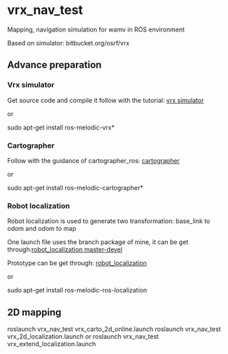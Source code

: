 # vrx_nav_test  
  
Mapping, navigation simulation for wamv in ROS environment  
  
Based on simulator: bitbucket.org/osrf/vrx  
  
## Advance preparation  
### Vrx simulator  
Get source code and compile it follow with the tutorial: [vrx simulator](bitbucket.org/osrf/vrx/wiki/tutorials) 
  
or  
  
sudo apt-get install ros-melodic-vrx*  
  
### Cartographer  
Follow with the guidance of cartographer_ros: [cartographer](google-cartographer-ros.readthedocs.io/en/latest/compilation.html)
  
or  

sudo apt-get install ros-melodic-cartographer*  

### Robot localization  
Robot localization is used to generate two transformation: base_link to odom and odom to map  
    
One launch file uses the branch package of mine, it can be get through:[robot_localization master-devel](github.com/wangzhao9562/robot_localization)   
 
Prototype can be get through: [robot_localization](github.com/cra-ros-pkg/robot_localization)  

or    
  
sudo apt-get install ros-melodic-ros-localization

## 2D mapping
roslaunch vrx_nav_test vrx_carto_2d_online.launch
roslaunch vrx_nav_test vrx_2d_localization.launch or roslaunch vrx_nav_test vrx_extend_localization.launch 
